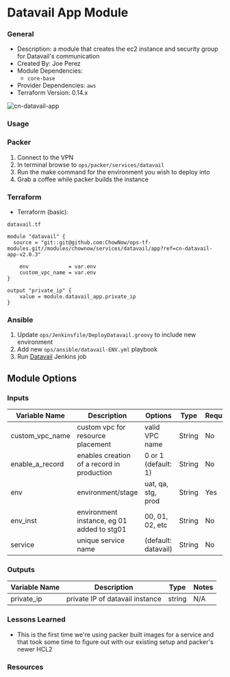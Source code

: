 # Datavail App Module

### General

* Description: a module that creates the ec2 instance and security group for Datavail's communication
* Created By: Joe Perez
* Module Dependencies:
  * `core-base`
* Provider Dependencies: `aws`
* Terraform Version: 0.14.x

![cn-datavail-app](https://github.com/ChowNow/ops-tf-modules/workflows/cn-datavail-app/badge.svg)


### Usage

### Packer

1. Connect to the VPN
2. In terminal browse to `ops/packer/services/datavail`
3. Run the make command for the environment you wish to deploy into
4. Grab a coffee while packer builds the instance

### Terraform

* Terraform (basic):


`datavail.tf`
```hcl
module "datavail" {
  source = "git::git@github.com:ChowNow/ops-tf-modules.git//modules/chownow/services/datavail/app?ref=cn-datavail-app-v2.0.3"

    env             = var.env
    custom_vpc_name = var.env
}

output "private_ip" {
    value = module.datavail_app.private_ip
}
```

### Ansible

1. Update `ops/Jenkinsfile/DeployDatavail.groovy` to include new environment
2. Add new `ops/ansible/datavail-ENV.yml` playbook
3. Run [Datavail](https://jenkins.ops.svpn.chownow.com/job/Operations/job/Datavail/) Jenkins job

## Module Options


### Inputs

| Variable Name   | Description                                | Options             | Type   | Required? | Notes |
| --------------- | ------------------------------------------ | ------------------- | ------ | --------- | ----- |
| custom_vpc_name | custom vpc for resource placement          | valid VPC name      | String | No        | N/A   |
| enable_a_record | enables creation of a record in production | 0 or 1 (default: 1) | String | No        | N/A   |
| env             | environment/stage                          | uat, qa, stg, prod  | String | Yes       | N/A   |
| env_inst        | environment instance, eg 01 added to stg01 | 00, 01, 02, etc     | String | No        | N/A   |
| service         | unique service name                        | (default: datavail) | String | No        | N/A   |



### Outputs

| Variable Name | Description                     | Type   | Notes |
| ------------- | ------------------------------- | ------ | ----- |
| private_ip    | private IP of datavail instance | string | N/A   |


### Lessons Learned

* This is the first time we're using packer built images for a service and that took some time to figure out with our existing setup and packer's newer HCL2


### Resources
